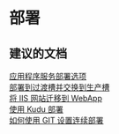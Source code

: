 <properties
    pageTitle="部署"
    description="部署"
    service="microsoft.web"
    resource="sites"
    authors="aashu"
    displayOrder=""
    selfHelpType="generic"
    supportTopicIds="32440116"
    resourceTags=""
    productPesIds="14748"
    cloudEnvironments="public"
/>


# 部署

## **建议的文档**
[应用程序服务部署选项](https://azure.microsoft.com/documentation/articles/web-sites-deploy/)<br>
[部署到过渡槽并交换到生产槽](https://azure.microsoft.com/documentation/articles/web-sites-staged-publishing/)<br>
[将 IIS 网站迁移到 WebApp](https://azure.microsoft.com/documentation/articles/web-sites-migration-from-iis-server/)<br>
[使用 Kudu 部署](https://channel9.msdn.com/Shows/Azure-Friday/What-is-Kudu-Azure-Web-Sites-Deployment-with-David-Ebbo)<br>
[如何使用 GIT 设置连续部署](https://azure.microsoft.com/documentation/articles/web-sites-publish-source-control/)



<!--HONumber=Jul16_HO4-->


